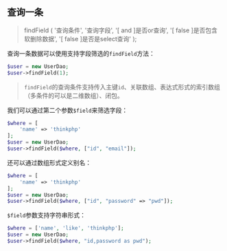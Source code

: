 ## 查询一条

> findField \( '查询条件', '查询字段', '\[ and \]是否or查询', '\[ false \]是否包含软删除数据', '\[ false \]是否是select查询' \);

查询一条数据可以使用支持字段筛选的`findField`方法：

```php
$user = new UserDao;
$user->findField(1);
```

> `findField`的查询条件支持传入主键`id`、关联数组、表达式形式的索引数组（多条件的可以是二维数组）、闭包。

我们可以通过第二个参数`$field`来筛选字段：

```php
$where = [
    'name' => 'thinkphp'
];
$user = new UserDao;
$user->findField($where, ["id", "email"]);
```

还可以通过数组形式定义别名：

```php
$where = [
    'name' => 'thinkphp'
];
$user = new UserDao;
$user->findField($where, ["id", "password" => "pwd"]);
```

`$field`参数支持字符串形式：

```php
$where = ['name', 'like', 'thinkphp'];
$user = new UserDao;
$user->findField($where, "id,password as pwd");
```
